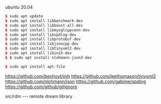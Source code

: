 ubuntu 20.04

```c++
$ sudo apt update
$ sudo apt install libbenchmark-dev
$ sudo apt install libboost-all-dev
$ sudo apt install libmysqlcppconn-dev
$ sudo apt install libspdlog-dev
$ sudo apt install libprotobuf-dev
$ sudo apt install libjsoncpp-dev
$ sudo apt install libtinyxml2-dev
$ sudo apt install libinih-dev
$ $ sudo apt install nlohmann-json3-dev

$ sudo apt install apt-file
```

https://github.com/benhoyt/inih
https://github.com/leethomason/tinyxml2
https://github.com/nlohmann/json
https://github.com/gabime/spdlog
https://github.com/github/gitignore

src/rdm --- remote dream library